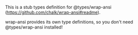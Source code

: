 This is a stub types definition for @types/wrap-ansi (https://github.com/chalk/wrap-ansi#readme).

wrap-ansi provides its own type definitions, so you don't need @types/wrap-ansi installed!